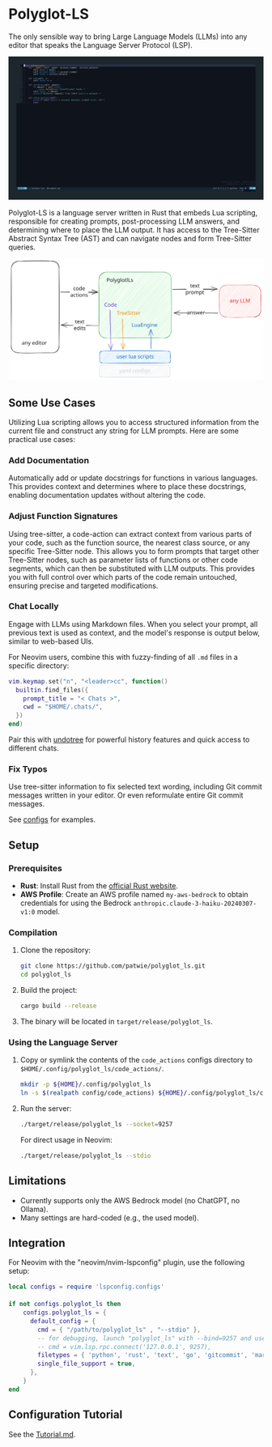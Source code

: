 # Polyglot-LS

The only sensible way to bring Large Language Models (LLMs) into any editor
that speaks the Language Server Protocol (LSP).

![Polyglot-LS Preview](.github/preview.gif)

Polyglot-LS is a language server written in Rust that embeds Lua scripting,
responsible for creating prompts, post-processing LLM answers, and determining
where to place the LLM output. It has access to the Tree-Sitter Abstract Syntax
Tree (AST) and can navigate nodes and form Tree-Sitter queries.

![Polyglot-LS Overview](.github/polyglot-ls-overview-scene.svg)

## Some Use Cases

Utilizing Lua scripting allows you to access structured information from the
current file and construct any string for LLM prompts. Here are some practical
use cases:

### Add Documentation

Automatically add or update docstrings for functions in various languages. This
provides context and determines where to place these docstrings, enabling
documentation updates without altering the code.

### Adjust Function Signatures

Using tree-sitter, a code-action can extract context from various parts of your
code, such as the function source, the nearest class source, or any specific
Tree-Sitter node. This allows you to form prompts that target other Tree-Sitter
nodes, such as parameter lists of functions or other code segments, which can
then be substituted with LLM outputs. This provides you with full control over
which parts of the code remain untouched, ensuring precise and targeted
modifications.

### Chat Locally

Engage with LLMs using Markdown files. When you select your prompt, all
previous text is used as context, and the model's response is output below,
similar to web-based UIs.

For Neovim users, combine this with fuzzy-finding of all `.md` files in a
specific directory:

```lua
vim.keymap.set("n", "<leader>cc", function()
  builtin.find_files({
    prompt_title = "< Chats >",
    cwd = "$HOME/.chats/",
  })
end)
```

Pair this with [undotree](https://github.com/mbbill/undotree) for powerful
history features and quick access to different chats.

### Fix Typos

Use tree-sitter information to fix selected text wording, including Git commit
messages written in your editor. Or even reformulate entire Git commit
messages.

See [configs](./config/code_actions/) for examples.

## Setup

### Prerequisites

- **Rust**: Install Rust from the [official Rust
  website](https://www.rust-lang.org/tools/install).
- **AWS Profile**: Create an AWS profile named `my-aws-bedrock` to obtain
  credentials for using the Bedrock `anthropic.claude-3-haiku-20240307-v1:0`
  model.

### Compilation

1. Clone the repository:

   ```sh
   git clone https://github.com/patwie/polyglot_ls.git
   cd polyglot_ls
   ```

2. Build the project:

   ```sh
   cargo build --release
   ```

3. The binary will be located in `target/release/polyglot_ls`.

### Using the Language Server

1. Copy or symlink the contents of the `code_actions` configs directory to
   `$HOME/.config/polyglot_ls/code_actions/`.

    ```sh
    mkdir -p ${HOME}/.config/polyglot_ls
    ln -s $(realpath config/code_actions) ${HOME}/.config/polyglot_ls/code_actions
    ```

2. Run the server:

   ```sh
   ./target/release/polyglot_ls --socket=9257
   ```

   For direct usage in Neovim:

   ```sh
   ./target/release/polyglot_ls --stdio
   ```

## Limitations

- Currently supports only the AWS Bedrock model (no ChatGPT, no Ollama).
- Many settings are hard-coded (e.g., the used model).

## Integration

For Neovim with the "neovim/nvim-lspconfig" plugin, use the following setup:

```lua
local configs = require 'lspconfig.configs'

if not configs.polyglot_ls then
    configs.polyglot_ls = {
      default_config = {
        cmd = { "/path/to/polyglot_ls" , "--stdio" },
        -- for debugging, launch "polyglot_ls" with --bind=9257 and use:
        -- cmd = vim.lsp.rpc.connect('127.0.0.1', 9257),
        filetypes = { 'python', 'rust', 'text', 'go', 'gitcommit', 'markdown' },
        single_file_support = true,
      },
    }
end
```

## Configuration Tutorial

See the [Tutorial.md](./TUTORIAL.md).
